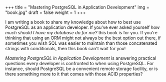+++
title = "Mastering PostgreSQL in Application Development"
img = "book.jpg"
draft = false
weight = 1
+++

I am writing a book to share my knowledge about how to best use PostgreSQL
as an application developer. If you've ever asked yourself *how much should
I have my database do for me?* this book is for you. If you're thinking that
using an ORM might not always be the best option out there, if sometimes you
wish SQL was easier to maintain than those concatenated strings with
conditionals, then this book can't wait for you!

*Mastering PostgreSQL in Application Development* is answering practical
questions every developer is confronted to when using PostgreSQL. For
instance, should PostgreSQL be a convenient remote storage facility, or is
there something more to it that comes with those ACID properties?

